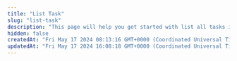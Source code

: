 ```yaml
---
title: "List Task"
slug: "list-task"
description: "This page will help you get started with list all tasks in a project."
hidden: false
createdAt: "Fri May 17 2024 08:13:16 GMT+0000 (Coordinated Universal Time)"
updatedAt: "Fri May 17 2024 16:08:18 GMT+0000 (Coordinated Universal Time)"
---
```


<API
	method="POST"
	url="/task/{taskId}/callback"
	:body="body"
	:results="results"
/>

<script setup>
const body = {
	taskId: {
		type: 'string',
		default: '358183635595169792',
		description: 'Task ID'
	}
}

const results = {
  200: {
    "code": 200,
    "message": "Success",
    "data": null,
    "date": "2024-05-17 17:45:50",
    "requestId": "77bdf4cd171593981208210031afb4",
    "success": true
	},
	400: {
		"code": 400,
		"data": null,
		"date": "",
		"message": "Illegal Parameter",
		"requestId": "",
		"success": false
	}
}
</script>
